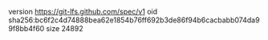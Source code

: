 version https://git-lfs.github.com/spec/v1
oid sha256:bc6f2c4d74888bea62e1854b76ff692b3de86f94b6cacbabb074da99f8bb4f60
size 24892
